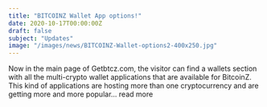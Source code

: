 ```yaml
---
title: "BITCOINZ Wallet App options!"
date: 2020-10-17T00:00:00Z
draft: false
subject: "Updates"
image: "/images/news/BITCOINZ-Wallet-options2-400x250.jpg"
---
```


Now in the main page of Getbtcz.com, the visitor can find a wallets section with all the multi-crypto wallet applications that are available for BitcoinZ. This kind of applications are hosting more than one cryptocurrency and are getting more and more popular...
read more
